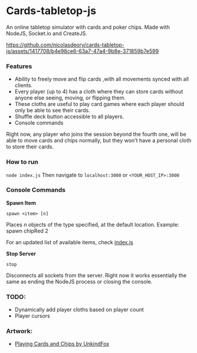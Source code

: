 # Cards-tabletop-js

An online tabletop simulator with cards and poker chips.
Made with NodeJS, Socket.io and CreateJS.

https://github.com/nicolasdeory/cards-tabletop-js/assets/1417708/b4e98ce6-63a7-47a4-9b8e-371859b7e599

### Features

 *  Ability to freely move and flip cards ,with all movements synced with all clients.
 * Every player (up to 4) has a cloth where they can store cards without anyone else seeing, moving, or flipping them.
 * These cloths are useful to play card games where each player should only be able to see their cards.
 * Shuffle deck button accessible to all players.
 * Console commands

Right now, any player who joins the session beyond the fourth one, will be able to move cards and chips normally, but they won't have a personal cloth to store their cards.

### How to run
`node index.js`
Then navigate to `localhost:3000` or `<YOUR_HOST_IP>:3000`

### Console Commands

**Spawn Item**
```
spawn <item> [n]
```
Places *n* objects of the type specified, at the default location. Example: spawn chipRed 2

For an updated list of available items, check [index.js](https://github.com/guachitonico/cards-tabletop-js/blob/master/index.js)

**Stop Server**
```
stop
```
Disconnects all sockets from the server. Right now it works essentially the same as ending the NodeJS process or closing the console.






### TODO:

  * Dynamically add player cloths based on player count
  * Player cursors
  
### Artwork:

 * [Playing Cards and Chips by UnkindFox](https://opengameart.org/content/playing-card-assets-52-cards-deck-chips)
